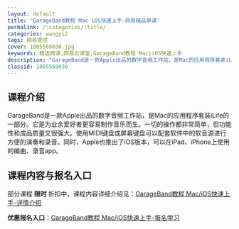 ```yaml
---
layout: default
title: 'GarageBand教程 Mac iOS快速上手-网易精品单课'
permalink: /:categories/:title/
categories: wangyi2
tags: 网易提供
cover: 1005569030.jpg
keywords: 精选网课,网易云课堂,GarageBand教程 Mac|iOS快速上手
description: "GarageBand是一款Apple出品的数字音频工作站，是Mac的应用程序套装iLife的一部分。它是为业余爱好者更容易制作音乐而生。一切的操作都非常简单，但功能性和成品质量又很强大。使用"
classid: 1005569030
---
```


## 课程介绍

GarageBand是一款Apple出品的数字音频工作站，是Mac的应用程序套装iLife的一部分。它是为业余爱好者更容易制作音乐而生。一切的操作都非常简单，但功能性和成品质量又很强大。使用MIDI键盘或屏幕键盘可以配套软件中的软音源进行方便的演奏和录音。同时，Apple也推出了iOS版本，可以在iPad、iPhone上使用的编曲、录音app。

## 课程内容与报名入口

部分课程 **限时** 折扣中，课程内容详细介绍见：[GarageBand教程 Mac/iOS快速上手-详情介绍](https://study.163.com/course/introduction/1005569030.htm?share=1&shareId=1025206652&utm_campaign=share&utm_medium=iphoneShare&utm_source=&utm_u=1025206652)

**优惠报名入口**：[GarageBand教程 Mac/iOS快速上手-报名学习](https://study.163.com/course/introduction/1005569030.htm?share=1&shareId=1025206652&utm_campaign=share&utm_medium=iphoneShare&utm_source=&utm_u=1025206652)

